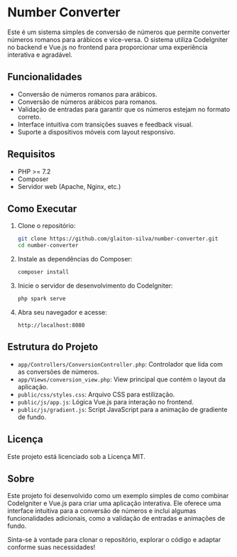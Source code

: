 
# Number Converter

Este é um sistema simples de conversão de números que permite converter números romanos para arábicos e vice-versa. O sistema utiliza CodeIgniter no backend e Vue.js no frontend para proporcionar uma experiência interativa e agradável.

## Funcionalidades

- Conversão de números romanos para arábicos.
- Conversão de números arábicos para romanos.
- Validação de entradas para garantir que os números estejam no formato correto.
- Interface intuitiva com transições suaves e feedback visual.
- Suporte a dispositivos móveis com layout responsivo.

## Requisitos

- PHP >= 7.2
- Composer
- Servidor web (Apache, Nginx, etc.)

## Como Executar

1. Clone o repositório:
    ```bash
    git clone https://github.com/glaiton-silva/number-converter.git
    cd number-converter
    ```

2. Instale as dependências do Composer:
    ```bash
    composer install
    ```

3. Inicie o servidor de desenvolvimento do CodeIgniter:
    ```bash
    php spark serve
    ```

4. Abra seu navegador e acesse:
    ```
    http://localhost:8080
    ```

## Estrutura do Projeto

- `app/Controllers/ConversionController.php`: Controlador que lida com as conversões de números.
- `app/Views/conversion_view.php`: View principal que contém o layout da aplicação.
- `public/css/styles.css`: Arquivo CSS para estilização.
- `public/js/app.js`: Lógica Vue.js para interação no frontend.
- `public/js/gradient.js`: Script JavaScript para a animação de gradiente de fundo.

## Licença

Este projeto está licenciado sob a Licença MIT.

## Sobre

Este projeto foi desenvolvido como um exemplo simples de como combinar CodeIgniter e Vue.js para criar uma aplicação interativa. Ele oferece uma interface intuitiva para a conversão de números e inclui algumas funcionalidades adicionais, como a validação de entradas e animações de fundo.

Sinta-se à vontade para clonar o repositório, explorar o código e adaptar conforme suas necessidades!
